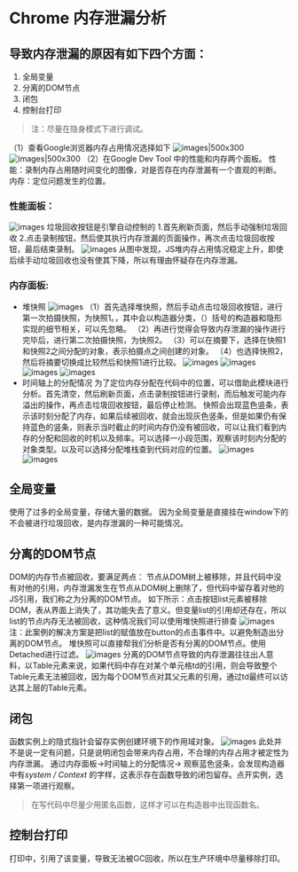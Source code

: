 # Chrome 内存泄漏分析

## 导致内存泄漏的原因有如下四个⽅⾯：

1. 全局变量
2. 分离的DOM节点
3. 闭包
4. 控制台打印

> 注：尽量在隐⾝模式下进⾏调试。

（1）查看Google浏览器内存占⽤情况选择如下
![images|500x300](http://sto1fqpd6.hn-bkt.clouddn.com/github/Chrome%20%E5%86%85%E5%AD%981.png)
![images|500x300](http://sto1fqpd6.hn-bkt.clouddn.com/github/Chrome%20%E5%86%85%E5%AD%982.png)
（2）在Google Dev Tool 中的性能和内存两个⾯板。
性能：录制内存占⽤随时间变化的图像，对是否存在内存泄漏有⼀个直观的判断。
内存：定位问题发⽣的位置。

### 性能⾯板：

![images](http://sto1fqpd6.hn-bkt.clouddn.com/github/Chrome%20%E5%86%85%E5%AD%983.png)
垃圾回收按钮是引擎⾃动控制的
1.⾸先刷新⻚⾯，然后⼿动强制垃圾回收
2.点击录制按钮，然后使其执⾏内存泄漏的⻚⾯操作，再次点击垃圾回收按钮，最后结束录制。
![images](http://sto1fqpd6.hn-bkt.clouddn.com/github/Chrome%20%E5%86%85%E5%AD%984.png)
从图中发现，JS堆内存占⽤情况稳定上升，即使后续⼿动垃圾回收也没有使其下降，所以有理由怀疑存在内存泄漏。

### 内存⾯板:

* 堆快照
  ![images](http://sto1fqpd6.hn-bkt.clouddn.com/github/Chrome%20%E5%86%85%E5%AD%985.png)
  （1）⾸先选择堆快照，然后⼿动点击垃圾回收按钮，进⾏第⼀次拍摄快照，为快照1。，其中会以构造器分类，（）括号的构造器和隐形实现的细节相关，可以先忽略。
  （2）再进⾏觉得会导致内存泄漏的操作进⾏完毕后，进⾏第⼆次拍摄快照，为快照2。
  （3）可以在摘要下，选择在快照1和快照2之间分配的对象，表示拍摄点之间创建的对象。
  （4）也选择快照2，然后将摘要切换成⽐较然后和快照1进⾏⽐较。
  ![images](http://sto1fqpd6.hn-bkt.clouddn.com/github/Chrome%20%E5%86%85%E5%AD%986.png)
  ![images](http://sto1fqpd6.hn-bkt.clouddn.com/github/Chrome%20%E5%86%85%E5%AD%987.png)
  ![images](http://sto1fqpd6.hn-bkt.clouddn.com/github/Chrome%20%E5%86%85%E5%AD%988.png)
  ![images](http://sto1fqpd6.hn-bkt.clouddn.com/github/Chrome%20%E5%86%85%E5%AD%989.png)
* 时间轴上的分配情况
  为了定位内存分配在代码中的位置，可以借助此模块进⾏分析。⾸先清空，然后刷新⻚⾯，点击录制按钮进⾏录制，⽽后触发可能内存溢出的操作，再点击垃圾回收按钮，最后停⽌检测。
  快照会出现蓝⾊竖条，表示该时刻分配了内存，如果后续被回收，就会出现灰⾊竖条，但是如果仍有保持蓝⾊的竖条，则表示当时截⽌的时间内存仍没有被回收，可以让我们看到内存的分配和回收的时机以及频率。可以选择⼀⼩段范围，观察该时刻内分配的对象类型。以及可以选择分配堆栈查到代码对应的位置。
  ![images](http://sto1fqpd6.hn-bkt.clouddn.com/github/Chrome%20%E5%86%85%E5%AD%9810.png)
  ![images](http://sto1fqpd6.hn-bkt.clouddn.com/github/Chrome%20%E5%86%85%E5%AD%9811.png)

## 全局变量

使⽤了过多的全局变量，存储⼤量的数据。
因为全局变量是直接挂在window下的不会被进⾏垃圾回收，是内存泄漏的⼀种可能情况。

## 分离的DOM节点

DOM的内存节点被回收，要满⾜两点：
节点从DOM树上被移除，并且代码中没有对他的引⽤，内存泄漏发⽣在节点从DOM树上删除了，但代码中留存着对他的JS引⽤，我们称之为分离的DOM节点。
如下所示：点击按钮list元素被移除DOM，表从界⾯上消失了，其功能失去了意义。但变量list的引⽤却还存在，所以list的节点内存⽆法被回收，这种情况我们可以使⽤堆快照进⾏排查
![images](http://sto1fqpd6.hn-bkt.clouddn.com/github/Chrome%20%E5%86%85%E5%AD%9812.png)
注：此案例的解决⽅案是把list的赋值放在button的点击事件中。以避免制造出分离的DOM节点。
堆快照可以直接帮我们分析是否有分离的DOM节点。使⽤Detached进⾏过滤。
![images](http://sto1fqpd6.hn-bkt.clouddn.com/github/Chrome%20%E5%86%85%E5%AD%9813.png)
分离的DOM节点导致的内存泄漏往往出⼈意料，以Table元素来说，如果代码中存在对某个单元格td的引⽤，则会导致整个Table元素⽆法被回收，因为每个DOM节点对其⽗元素的引⽤，通过td最终可以访达其上层的Table元素。

## 闭包

函数实例上的隐式指针会留存实例创建环境下的作⽤域对象。
![images](http://sto1fqpd6.hn-bkt.clouddn.com/github/Chrome%20%E5%86%85%E5%AD%9814.png)
此处并不是说⼀定有问题，只是说明闭包会带来内存占⽤，不合理的内存占⽤才被定性为内存泄漏。
通过内存⾯板->时间轴上的分配情况-> 观察蓝⾊竖条，会发现构造器中有*system / Context* 的字样，这表示存在函数导致的闭包留存。点开实例，选择第⼀项进⾏观察。

> 在写代码中尽量少⽤匿名函数，这样才可以在构造器中出现函数名。

## 控制台打印

打印中，引⽤了该变量，导致⽆法被GC回收，所以在⽣产环境中尽量移除打印。

